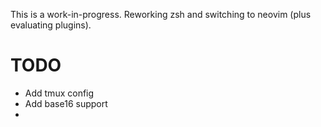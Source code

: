 This is a work-in-progress.  Reworking zsh and switching to neovim (plus evaluating plugins).


# TODO
* Add tmux config
* Add base16 support
*
